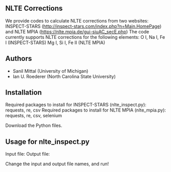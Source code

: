 NLTE Corrections
--------
We provide codes to calculate NLTE corrections from two websites: INSPECT-STARS (http://inspect-stars.com/index.php?n=Main.HomePage) and NLTE MPIA (https://nlte.mpia.de/gui-siuAC_secE.php)
The code currently supports NLTE corrections for the following elements: 
O I, Na I, Fe I (INSPECT-STARS)
Mg I, Si I, Fe II (NLTE MPIA)

Authors
-------
 - Sanil Mittal (University of Michigan)
 - Ian U. Roederer (North Carolina State University)

Installation
------------
Required packages to install for INSPECT-STARS (nlte_inspect.py):
requests, re, csv
Required packages to install for NLTE MPIA (nlte_mpia.py):
requests, re, csv, selenium

Download the Python files.

Usage for nlte_inspect.py
-----
Input file:
Output file: 

Change the input and output file names, and run!
